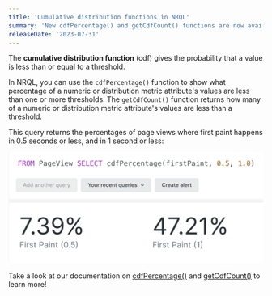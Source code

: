 ```yaml
---
title: 'Cumulative distribution functions in NRQL'
summary: 'New cdfPercentage() and getCdfCount() functions are now available in NRQL'
releaseDate: '2023-07-31'
---
```


The **cumulative distribution function** (cdf) gives the probability that a value is less than or equal to a threshold.

In NRQL, you can use the `cdfPercentage()` function to show what percentage of a numeric or distribution metric attribute's values are less than one or more thresholds. The `getCdfCount()` function returns how many of a numeric or distribution metric attribute's values are less than a threshold.

This query returns the percentages of page views where first paint happens in 0.5 seconds or less, and in 1 second or less:

!["Screenshot showing cdf function usage"](./images/cdf.png "Screenshot showing cdf function usage")

Take a look at our documentation on [cdfPercentage()](https://docs.newrelic.com/docs/query-your-data/nrql-new-relic-query-language/get-started/nrql-syntax-clauses-functions/#func-cdfPercentage) and [getCdfCount()](https://docs.newrelic.com/docs/query-your-data/nrql-new-relic-query-language/get-started/nrql-syntax-clauses-functions/#func-getCdfCount) to learn more!
